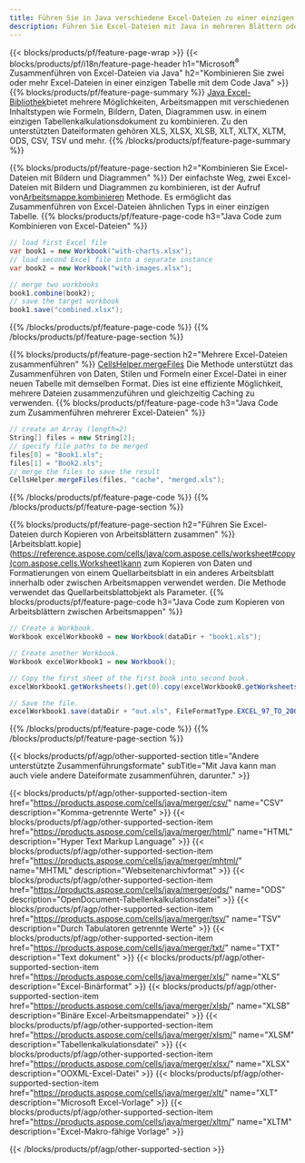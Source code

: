 ```yaml
---
title: Führen Sie in Java verschiedene Excel-Dateien zu einer einzigen zusammen
description: Führen Sie Excel-Dateien mit Java in mehreren Blättern oder einem einzelnen Blatt zusammen. Führen Sie Excel-Dokumente zu PDF, Bildern und HTML zusammen, kombinieren oder verketten Sie sie.
---
```

{{< blocks/products/pf/feature-page-wrap >}}
{{< blocks/products/pf/i18n/feature-page-header h1="Microsoft<sup>&reg;</sup> Zusammenführen von Excel-Dateien via Java" h2="Kombinieren Sie zwei oder mehr Excel-Dateien in einer einzigen Tabelle mit dem Code Java" >}}
{{% blocks/products/pf/feature-page-summary %}}
[Java Excel-Bibliothek](/cells/de/java/)bietet mehrere Möglichkeiten, Arbeitsmappen mit verschiedenen Inhaltstypen wie Formeln, Bildern, Daten, Diagrammen usw. in einem einzigen Tabellenkalkulationsdokument zu kombinieren. Zu den unterstützten Dateiformaten gehören XLS, XLSX, XLSB, XLT, XLTX, XLTM, ODS, CSV, TSV und mehr.
{{% /blocks/products/pf/feature-page-summary %}}

{{% blocks/products/pf/feature-page-section h2="Kombinieren Sie Excel-Dateien mit Bildern und Diagrammen" %}}
 Der einfachste Weg, zwei Excel-Dateien mit Bildern und Diagrammen zu kombinieren, ist der Aufruf von[Arbeitsmappe.kombinieren](https://reference.aspose.com/cells/java/com.aspose.cells/workbook#combine(com.aspose.cells.Workbook)) Methode. Es ermöglicht das Zusammenführen von Excel-Dateien ähnlichen Typs in einer einzigen Tabelle.
{{% blocks/products/pf/feature-page-code h3="Java Code zum Kombinieren von Excel-Dateien" %}}

```cs
// load first Excel file
var book1 = new Workbook("with-charts.xlsx");
// load second Excel file into a separate instance
var book2 = new Workbook("with-images.xlsx");

// merge two workbooks
book1.combine(book2);
// save the target workbook 
book1.save("combined.xlsx");
```
{{% /blocks/products/pf/feature-page-code %}}
{{% /blocks/products/pf/feature-page-section %}}

{{% blocks/products/pf/feature-page-section h2="Mehrere Excel-Dateien zusammenführen" %}}
[CellsHelper.mergeFiles](https://reference.aspose.com/cells/java/com.aspose.cells/cellshelper#mergeFiles) Die Methode unterstützt das Zusammenführen von Daten, Stilen und Formeln einer Excel-Datei in einer neuen Tabelle mit demselben Format. Dies ist eine effiziente Möglichkeit, mehrere Dateien zusammenzuführen und gleichzeitig Caching zu verwenden.
{{% blocks/products/pf/feature-page-code h3="Java Code zum Zusammenführen mehrerer Excel-Dateien" %}}

```cs
// create an Array (length=2)
String[] files = new String[2];
// specify file paths to be merged
files[0] = "Book1.xls";
files[1] = "Book2.xls";
// merge the files to save the result
CellsHelper.mergeFiles(files, "cache", "merged.xls");

```
{{% /blocks/products/pf/feature-page-code %}}
{{% /blocks/products/pf/feature-page-section %}}

{{% blocks/products/pf/feature-page-section h2="Führen Sie Excel-Dateien durch Kopieren von Arbeitsblättern zusammen" %}}
[Arbeitsblatt.kopie](https://reference.aspose.com/cells/java/com.aspose.cells/worksheet#copy(com.aspose.cells.Worksheet)kann zum Kopieren von Daten und Formatierungen von einem Quellarbeitsblatt in ein anderes Arbeitsblatt innerhalb oder zwischen Arbeitsmappen verwendet werden. Die Methode verwendet das Quellarbeitsblattobjekt als Parameter.
{{% blocks/products/pf/feature-page-code h3="Java Code zum Kopieren von Arbeitsblättern zwischen Arbeitsmappen" %}}

```cs
// Create a Workbook.
Workbook excelWorkbook0 = new Workbook(dataDir + "book1.xls");

// Create another Workbook.
Workbook excelWorkbook1 = new Workbook();

// Copy the first sheet of the first book into second book.
excelWorkbook1.getWorksheets().get(0).copy(excelWorkbook0.getWorksheets().get(0));

// Save the file.
excelWorkbook1.save(dataDir + "out.xls", FileFormatType.EXCEL_97_TO_2003);
```
{{% /blocks/products/pf/feature-page-code %}}
{{% /blocks/products/pf/feature-page-section %}}

{{< blocks/products/pf/agp/other-supported-section title="Andere unterstützte Zusammenführungsformate" subTitle="Mit Java kann man auch viele andere Dateiformate zusammenführen, darunter." >}}

{{< blocks/products/pf/agp/other-supported-section-item href="https://products.aspose.com/cells/java/merger/csv/" name="CSV" description="Komma-getrennte Werte" >}}
{{< blocks/products/pf/agp/other-supported-section-item href="https://products.aspose.com/cells/java/merger/html/" name="HTML" description="Hyper Text Markup Language" >}}
{{< blocks/products/pf/agp/other-supported-section-item href="https://products.aspose.com/cells/java/merger/mhtml/" name="MHTML" description="Webseitenarchivformat" >}}
{{< blocks/products/pf/agp/other-supported-section-item href="https://products.aspose.com/cells/java/merger/ods/" name="ODS" description="OpenDocument-Tabellenkalkulationsdatei" >}}
{{< blocks/products/pf/agp/other-supported-section-item href="https://products.aspose.com/cells/java/merger/tsv/" name="TSV" description="Durch Tabulatoren getrennte Werte" >}}
{{< blocks/products/pf/agp/other-supported-section-item href="https://products.aspose.com/cells/java/merger/txt/" name="TXT" description="Text dokument" >}}
{{< blocks/products/pf/agp/other-supported-section-item href="https://products.aspose.com/cells/java/merger/xls/" name="XLS" description="Excel-Binärformat" >}}
{{< blocks/products/pf/agp/other-supported-section-item href="https://products.aspose.com/cells/java/merger/xlsb/" name="XLSB" description="Binäre Excel-Arbeitsmappendatei" >}}
{{< blocks/products/pf/agp/other-supported-section-item href="https://products.aspose.com/cells/java/merger/xlsm/" name="XLSM" description="Tabellenkalkulationsdatei" >}}
{{< blocks/products/pf/agp/other-supported-section-item href="https://products.aspose.com/cells/java/merger/xlsx/" name="XLSX" description="OOXML-Excel-Datei" >}}
{{< blocks/products/pf/agp/other-supported-section-item href="https://products.aspose.com/cells/java/merger/xlt/" name="XLT" description="Microsoft Excel-Vorlage" >}}
{{< blocks/products/pf/agp/other-supported-section-item href="https://products.aspose.com/cells/java/merger/xltm/" name="XLTM" description="Excel-Makro-fähige Vorlage" >}}

{{< /blocks/products/pf/agp/other-supported-section >}}
